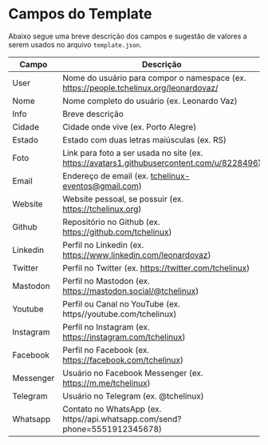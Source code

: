 Campos do Template
==================

Abaixo segue uma breve descrição dos campos e sugestão de valores a serem usados no arquivo `template.json`. 

| Campo     |  Descrição                                                                               | Tipo              |
|--         |--                                                                                        |--                 |
| User      | Nome do usuário para compor o namespace (ex. https://people.tchelinux.org/leonardovaz/   | Mandatório        |  
| Nome      | Nome completo do usuário (ex. Leonardo Vaz)                                              | Mandatório        |
| Info      | Breve descrição                                                                          | Facultativo       |                    
| Cidade    | Cidade onde vive (ex. Porto Alegre)                                                      | Recomendável      |      
| Estado    | Estado com duas letras maiúsculas (ex. RS)                                               | Recomendável      |
| Foto      | Link para foto a ser usada no site (ex. https://avatars1.githubusercontent.com/u/8228496) | Mandatório        |
| Email     | Endereço de email (ex. tchelinux-eventos@gmail.com)                                      | Facultativo       | 
| Website   | Website pessoal, se possuir (ex. https://tchelinux.org)                                   | Facultativo       | 
| Github    | Repositório no Github (ex. https://github.com/tchelinux)                                  | Recomendável      | 
| Linkedin  | Perfil no Linkedin (ex. https://www.linkedin.com/leonardovaz)                             | Facultativo       |                             
| Twitter   | Perfil no Twitter  (ex. https://twitter.com/tchelinux)                                    | Facultativo       | 
| Mastodon  | Perfil no Mastodon (ex. https://mastodon.social/@tchelinux)                               | Facultativo       |
| Youtube   | Perfil ou Canal no YouTube (ex. https//youtube.com/tchelinux)                            | Facultativo       |
| Instagram | Perfil no Instagram (ex. https://instagram.com/tchelinux)                                 | Facultativo       |
| Facebook  | Perfil no Facebook (ex. https://facebook.com/tchelinux)                                   | Facultativo       |
| Messenger | Usuário no Facebook Messenger (ex. https://m.me/tchelinux)                                | Facultativo       |
| Telegram  | Usuário no Telegram (ex. @tchelinux)                                                     | Facultativo       |
| Whatsapp  | Contato no WhatsApp (ex. https//api.whatsapp.com/send?phone=5551912345678)               | Facultativo       |
